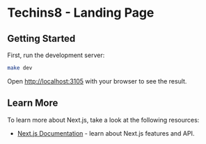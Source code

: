 # Techins8 - Landing Page

## Getting Started

First, run the development server:

```bash
make dev
```


Open [http://localhost:3105](http://localhost:3105) with your browser to see the result.


## Learn More

To learn more about Next.js, take a look at the following resources:

- [Next.js Documentation](https://nextjs.org/docs) - learn about Next.js features and API.

